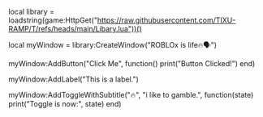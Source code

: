 local library = loadstring(game:HttpGet("https://raw.githubusercontent.com/TIXU-RAMP/T/refs/heads/main/Libary.lua"))()

local myWindow = library:CreateWindow("ROBLOx is life🔥🗣")

myWindow:AddButton("Click Me", function()
    print("Button Clicked!")
end)

myWindow:AddLabel("This is a label.")

myWindow:AddToggleWithSubtitle("🔥", "i like to gamble.", function(state)
    print("Toggle is now:", state)
end)

